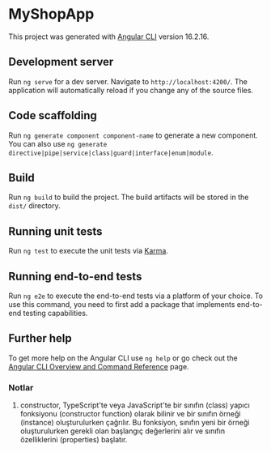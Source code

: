 # MyShopApp

This project was generated with [Angular CLI](https://github.com/angular/angular-cli) version 16.2.16.

## Development server

Run `ng serve` for a dev server. Navigate to `http://localhost:4200/`. The application will automatically reload if you change any of the source files.

## Code scaffolding

Run `ng generate component component-name` to generate a new component. You can also use `ng generate directive|pipe|service|class|guard|interface|enum|module`.

## Build

Run `ng build` to build the project. The build artifacts will be stored in the `dist/` directory.

## Running unit tests

Run `ng test` to execute the unit tests via [Karma](https://karma-runner.github.io).

## Running end-to-end tests

Run `ng e2e` to execute the end-to-end tests via a platform of your choice. To use this command, you need to first add a package that implements end-to-end testing capabilities.

## Further help

To get more help on the Angular CLI use `ng help` or go check out the [Angular CLI Overview and Command Reference](https://angular.io/cli) page.
<br/>

### Notlar
1. constructor, TypeScript'te veya JavaScript'te bir sınıfın (class) yapıcı fonksiyonu (constructor function) olarak bilinir ve bir sınıfın örneği (instance) oluşturulurken çağrılır. Bu fonksiyon, sınıfın yeni bir örneği oluşturulurken gerekli olan başlangıç değerlerini alır ve sınıfın özelliklerini (properties) başlatır.